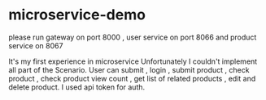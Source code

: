 # microservice-demo
please run gateway on port 8000 , user service on port 8066 and product service on 8067

It's my first experience in microservice
Unfortunately I couldn't implement all part of the Scenario.
User can submit , login , submit product , check product , check product view count , get list of related products , edit and delete product.
I used api token for auth. 

